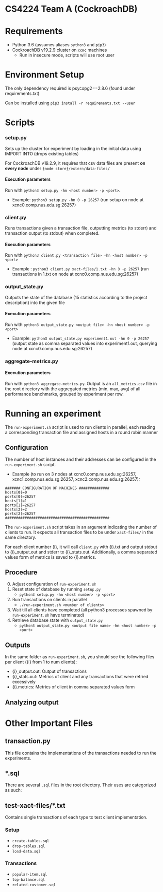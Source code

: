 # CS4224 Team A (CockroachDB)

# Requirements

- Python 3.6 (assumes aliases `python3` and `pip3`)
- CockroachDB v19.2.9 cluster on `xcnc` machines
  - Run in insecure mode, scripts will use root user

# Environment Setup

The only dependency required is psycopg2==2.8.6 (found under requirements.txt)

Can be installed using `pip3 install -r requirements.txt --user`

# Scripts

### setup.py

Sets up the cluster for experiment by loading in the initial data using IMPORT INTO (drops existing tables)

For CockroachDB v19.2.9, it requires that csv data files are present **on every node** under `{node store}/extern/data-files/`

#### Execution parameters
Run with `python3 setup.py -hn <host number> -p <port>`.

- Example: `python3 setup.py -hn 0 -p 26257` (run setup on node at xcnc0.comp.nus.edu.sg:26257)

### client.py

Runs transactions given a transaction file, outputting metrics (to stderr) and transaction output (to stdout) when completed.

#### Execution parameters
Run with `python3 client.py <transaction file> -hn <host number> -p <port>`

- Example : `python3 client.py xact-files/1.txt -hn 0 -p 26257` (run transactions in 1.txt on node at xcnc0.comp.nus.edu.sg:26257)

### output_state.py
Outputs the state of the database (15 statistics according to the project description) into the given file

#### Execution parameters
Run with `python3 output_state.py <output file> -hn <host number> -p <port>`

- Example: `python3 output_state.py experiment1.out -hn 0 -p 26257` (output state as comma separated values into experiment1.out, querying node at xcnc0.comp.nus.edu.sg:26257)

### aggregate-metrics.py

#### Execution parameters
Run with `python3 aggregate-metrics.py`. Output is an `all_metrics.csv` file in the root directory with the aggregated metrics (min, max, avg) of all performance benchmarks, grouped by experiment per row.

# Running an experiment
The `run-experiment.sh` script is used to run clients in parallel, each reading a corresponding transaction file and assigned hosts in a round robin manner

## Configuration
The number of host instances and their addresses can be configured in the `run-experiment.sh` script.
- Example (to run on 3 nodes at xcnc0.comp.nus.edu.sg:26257, xcnc1.comp.nus.edu.sg:26257, xcnc2.comp.nus.edu.sg:26257):
```
####### CONFIGURATION OF MACHINES ##############
hosts[0]=0
ports[0]=26257
hosts[1]=1
ports[1]=26257
hosts[2]=2
ports[2]=26257
################################################
```

The `run-experiment.sh` script takes in an argument indicating the number of clients to run.
It expects all transaction files to be under `xact-files/` in the same directory. 

For each client number {i}, it will call `client.py` with {i}.txt and output stdout to {i}\_output.out and stderr to {i}\_stats.out. 
Additionally, a comma separated values form of metrics is saved to {i}.metrics.

## Procedure
0. Adjust configuration of `run-experiment.sh`
1. Reset state of database by running `setup.py`
    - `python3 setup.py -hn <host number> -p <port>`
2. Run transactions on clients in parallel
    - `./run-experiment.sh <number of clients>`
3. Wait till all clients have completed (all python3 processes spawned by `run-experiment.sh` have terminated)
4. Retrieve database state with `output_state.py`
    - `python3 output_state.py <output file name> -hn <host number> -p <port>`

## Outputs
In the same folder as `run-experiment.sh`, you should see the following files per client ({i} from 1 to num clients):
- {i}\_output.out: Output of transactions
- {i}\_stats.out: Metrics of client and any transactions that were retried excessively
- {i}.metrics: Metrics of client in comma separated values form

## Analyzing output

# Other Important Files

## transaction.py

This file contains the implementations of the transactions needed to run the experiments.

## \*.sql

There are several `.sql` files in the root directory. Their uses are categorized as such:

## test-xact-files/*.txt
Contains single transactions of each type to test client implementation.

### Setup

- `create-tables.sql`
- `drop-tables.sql`
- `load-data.sql`

### Transactions

- `popular-item.sql`
- `top-balance.sql`
- `related-customer.sql`
